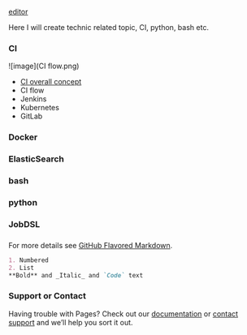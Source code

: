 
 [editor](https://github.com/QincaiLiu/qincailiu.github.io/edit/master/index.md)

Here I will create technic related topic, CI, python, bash etc.

### CI
![image](CI flow.png)

- [CI overall concept](https://hostadvice.com/blog/devops-toolbox-jenkins-ansible-chef-puppet-vagrant-saltstack/)
- CI flow
- Jenkins
- Kubernetes
- GitLab

### Docker

### ElasticSearch

### bash

### python

### JobDSL

### 


For more details see [GitHub Flavored Markdown](https://guides.github.com/features/mastering-markdown/).

```markdown
1. Numbered
2. List
**Bold** and _Italic_ and `Code` text

```

### Support or Contact

Having trouble with Pages? Check out our [documentation](https://help.github.com/categories/github-pages-basics/) or [contact support](https://github.com/contact) and we’ll help you sort it out.
